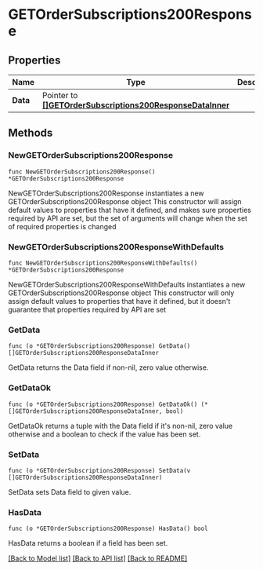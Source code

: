 # GETOrderSubscriptions200Response

## Properties

Name | Type | Description | Notes
------------ | ------------- | ------------- | -------------
**Data** | Pointer to [**[]GETOrderSubscriptions200ResponseDataInner**](GETOrderSubscriptions200ResponseDataInner.md) |  | [optional] 

## Methods

### NewGETOrderSubscriptions200Response

`func NewGETOrderSubscriptions200Response() *GETOrderSubscriptions200Response`

NewGETOrderSubscriptions200Response instantiates a new GETOrderSubscriptions200Response object
This constructor will assign default values to properties that have it defined,
and makes sure properties required by API are set, but the set of arguments
will change when the set of required properties is changed

### NewGETOrderSubscriptions200ResponseWithDefaults

`func NewGETOrderSubscriptions200ResponseWithDefaults() *GETOrderSubscriptions200Response`

NewGETOrderSubscriptions200ResponseWithDefaults instantiates a new GETOrderSubscriptions200Response object
This constructor will only assign default values to properties that have it defined,
but it doesn't guarantee that properties required by API are set

### GetData

`func (o *GETOrderSubscriptions200Response) GetData() []GETOrderSubscriptions200ResponseDataInner`

GetData returns the Data field if non-nil, zero value otherwise.

### GetDataOk

`func (o *GETOrderSubscriptions200Response) GetDataOk() (*[]GETOrderSubscriptions200ResponseDataInner, bool)`

GetDataOk returns a tuple with the Data field if it's non-nil, zero value otherwise
and a boolean to check if the value has been set.

### SetData

`func (o *GETOrderSubscriptions200Response) SetData(v []GETOrderSubscriptions200ResponseDataInner)`

SetData sets Data field to given value.

### HasData

`func (o *GETOrderSubscriptions200Response) HasData() bool`

HasData returns a boolean if a field has been set.


[[Back to Model list]](../README.md#documentation-for-models) [[Back to API list]](../README.md#documentation-for-api-endpoints) [[Back to README]](../README.md)


